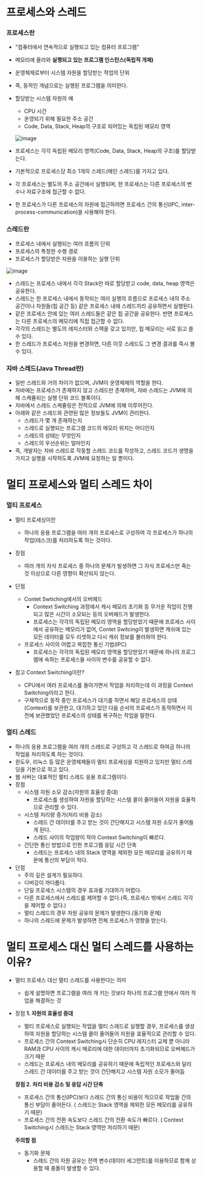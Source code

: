 <h1> 프로세스와 스레드</h1>

<h3> 프로세스란 </h3>

- "컴퓨터에서 연속적으로 실행되고 있는 컴퓨터 프로그램"
- 메모리에 올라와 <b> 실행되고 있는 프로그램 인스턴스(독립적 개체) </b>
- 운영체제로부터 시스템 자원을 할당받는 작업의 단위
- 즉, 동적인 개념으로는 실행된 프로그램을 의미한다.
- 할당받는 시스템 자원의 예
  - CPU 시간
  - 운영되기 위해 필요한 주소 공간
  - Code, Data, Stack, Heap의 구조로 되어있는 독립된 메모리 영역
 
  ![image](https://github.com/youbeen2798/CS-study_for_interview/assets/62228401/1bb9069f-4b27-4a8f-be5b-efc568a95af4)

- 프로세스는 각각 독립된 메모리 영역(Code, Data, Stack, Heap의 구조)를 할당받는다.
- 기본적으로 프로세스당 최소 1개의 스레드(메인 스레드)를 가지고 있다.
- 각 프로세스는 별도의 주소 공간에서 실행되며, 한 프로세스는 다른 프로세스의 변수나 자료구조에 접근할 수 없다.
- 한 프로세스가 다른 프로세스의 자원에 접근하려면 프로세스 간의 통신(IPC, inter-process-communication)을 사용해야 한다.

<h3> 스레드란 </h3>

- 프로세스 내에서 실행되는 여러 흐름의 단위
- 프로세스의 특정한 수행 경로
- 프로세스가 할당받은 자원을 이용하는 실행 단위

![image](https://github.com/youbeen2798/CS-study_for_interview/assets/62228401/6dd094c5-deae-4a5b-aed3-edd7faac8dca)

- 스레드는 프로세스 내에서 각각 Stack만 따로 할당받고 code, data, heap 영역은 공유한다.
- 스레드는 한 프로세스 내에서 동작되는 여러 실행의 흐름으로 프로세스 내의 주소 공간이나 자원들(힙 공간 등) 같은 프로세스 내에 스레드끼리 공유하면서 실행된다.
- 같은 프로세스 안에 있는 여러 스레드들은 같은 힙 공간을 공유한다. 반면 프로세스는 다른 프로세스의 메모리에 직접 접근할 수 없다.
- 각각의 스레드는 별도의 레지스터와 스택을 갖고 있지만, 힙 메모리는 서로 읽고 쓸 수 있다.
- 한 스레드가 프로세스 자원을 변경하면, 다른 이웃 스레드도 그 변경 결과를 즉시 볼 수 있다.

<h3> 자바 스레드(Java Thread란) </h3>

- 일반 스레드와 거의 차이가 없으며, JVM이 운영체제의 역할을 한다.
- 자바에는 프로세스가 존재하지 않고 스레드만 존재하며, 자바 스레드는 JVM에 의해 스케쥴되는 실행 단위 코드 블록이다.
- 자바에서 스레드 스케쥴링은 전적으로 JVM에 의해 이루어진다.
- 아래와 같은 스레드와 관련된 많은 정보들도 JVM이 관리한다.
  - 스레드가 몇 개 존재하는지
  - 스레드로 실행되는 프로그램 코드의 메모리 위치는 어디인지
  - 스레드의 상태는 무엇인지
  - 스레드의 우선순위는 얼마인지
- 즉, 개발자는 자바 스레드로 작동할 스레드 코드를 작성하고, 스레드 코드가 생명을 가지고 실행을 시작하도록 JVM에 요청하는 일 뿐이다.

<h1> 멀티 프로세스와 멀티 스레드 차이</h1>

<h3> 멀티 프로세스 </h3>

- 멀티 프로세싱이란
  - 하나의 응용 프로그램을 여러 개의 프로세스로 구성하여 각 프로세스가 하나의 작업(테스크)를 처리하도록 하는 것이다.
- 장점
  - 여러 개의 자식 프로세스 중 하나의 문제가 발생하면 그 자식 프로세스만 죽는 것 이상으로 다른 영향이 확산되지 않는다.
- 단점
  - Contet Swtiching에서의 오버헤드
      - Context Switching 과정에서 캐시 메모리 초기화 등 무거운 작업이 진행되고 많은 시간이 소모되는 등의 오버헤드가 발생한다.
      - 프로세스는 각각의 독립된 메모리 영역을 할당받았기 때문에 프로세스 사이에서 공유하는 메모리가 없어, Contet Switcing이 발생하면 캐쉬에 있는 모든 데이터를 모두 리셋하고 다시 캐쉬 정보를 불러와야 한다.
  - 프로세스 사이의 어렵고 복잡한 통신 기법(IPC)
      - 프로세스는 각각의 독립된 메모리 영역을 할당받았기 때문에 하나의 프로그램에 속하는 프로세스들 사이의 변수를 공유할 수 없다.
   
- 참고 Context Switching이란?
    - CPU에서 여러 프로세스를 돌아가면서 작업을 처리하는데 이 과정을 Context Switching이라고 한다.
    - 구체적으로 동작 중인 프로세스가 대기를 하면서 해당 프로세스의 상태(Context)를 보관한고, 대기하고 있던 다음 순서의 프로세스가 동작하면서 이전에 보관했었던 프로세스의 상태를 복구하는 작업을 말한다.

 <h3> 멀티 스레드 </h3>

- 하나의 응용 프로그램을 여러 개의 스레드로 구성하고 각 스레드로 하여금 하나의 작업을 처리하도록 하는 것이다.
- 윈도우, 리눅스 등 많은 운영체제들이 멀티 프로세싱을 지원하고 있지만 멀티 스레딩을 기본으로 하고 있다.
- 웹 서버는 대표적인 멀티 스레드 응용 프로그램이다.
- 장점
  - 시스템 자원 소모 감소(자원의 효율성 증대)
      - 프로세스를 생성하여 자원을 할당하는 시스템 콜이 줄어들어 자원을 효율적으로 관리할 수 있다.
  - 시스템 처리량 증가(처리 비용 감소)
      - 스레드 간 데이터를 주고 받는 것이 간단해지고 시스템 자원 소모가 줄어들게 된다.
      - 스레드 사이의 작업량이 작아 Context Switching이 빠르다.
  - 간단한 통신 방법으로 인한 프로그램 응답 시간 단축
      - 스레드는 프로세스 내의 Stack 영역을 제외한 모든 메모리를 공유하기 때문에 통신의 부담이 적다.
- 단점
    - 주의 깊은 설계가 필요하다.
    - 디버깅이 까다롭다.
    - 단일 프로세스 시스템의 경우 효과를 기대하기 어렵다.
    - 다른 프로세스에서 스레드를 제어할 수 없다.(즉, 프로세스 밖에서 스레드 각각을 제어할 수 없다.)
    - 멀티 스레드의 경우 자원 공유의 문제가 발생한다.(동기화 문제)
    - 하나의 스레드에 문제가 발생하면 전체 프로세스가 영향을 받는다.  

<h1> 멀티 프로세스 대신 멀티 스레드를 사용하는 이유?</h1>

- 멀티 프로세스 대신 멀티 스레드를 사용한다는 의미
  - 쉽게 설명하면 프로그램을 여러 개 키는 것보다 하나의 프로그램 안에서 여러 작업을 해결하는 것
- 장점
    <b> 1. 자원의 효율성 증대 </b>
  - 멀티 프로세스로 실행되는 작업을 멀티 스레드로 실행할 경우, 프로세스를 생성하여 자원을 할당하는 시스템 콜이 줄어들어 자원을 효율적으로 관리할 수 있다.
  - 프로세스 간의 Context Switching시 단순히 CPU 레지스터 교체 뿐 아니라 RAM과 CPU 사이의 캐시 메로리에 대한 데이터까지 초기화되므로 오버헤드가 크기 때문
  - 스레드는 프로세스 내의 메모리를 공유하기 때문에 독립적인 프로세스와 달리 스레드 간 데이터를 주고 받는 것이 간단해지고 시스템 자원 소모가 줄어듬
  
  <b> 장점 2. 처리 비용 감소 및 응답 시간 단축 </b>
  -  프로세스 간의 통신(IPC)보다 스레드 간의 통신 비용이 적으므로 작업들 간의 통신 부담이 줄어든다. ( 스레드는 Stack 영역을 제외한 모든 메모리를 공유하기 때문)
  -  프로세스 간의 전환 속도보다 스레드 간의 전환 속도가 빠르다. ( Context Switching시 스레드는 Stack 영역만 처리하기 때문)
 
  <b> 주의할 점 </b>
  - 동기화 문제
      - 스레드 간의 자원 공유는 전역 변수(데이터 세그먼트)를 이용하므로 함께 상용할 때 충돌이 발생할 수 있다.
